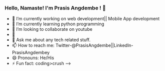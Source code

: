 ### Hello, Namaste! I'm Prasis Angdembe ! 👋




- 🔭 I’m currently working on web development|| Mobile App development
- 🌱 I’m currently learning python programming
- 👯 I’m looking to collaborate on youtube
- 🤔 
- 💬 Ask me about any tech related stuff.
- 📫 How to reach me: Twitter-@PrasisAngdembe||LinkedIn-PrasisAngdembey
- 😄 Pronouns: He/His
- ⚡ Fun fact: coding>crush
-->
